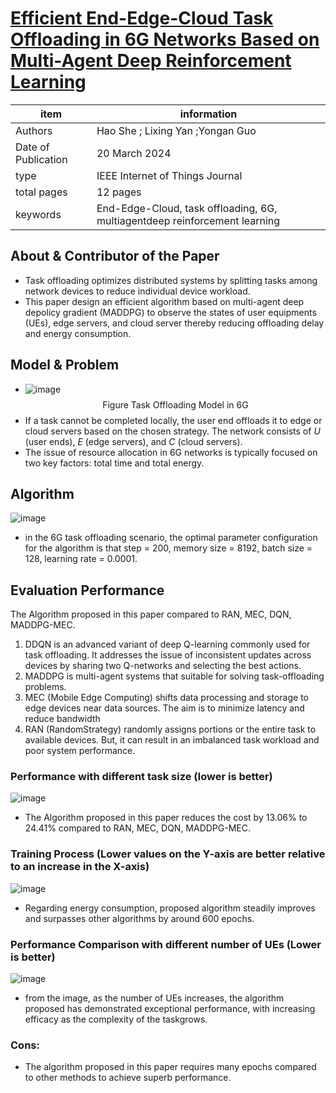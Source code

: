 # [Efficient End-Edge-Cloud Task Offloading in 6G Networks Based on Multi-Agent Deep Reinforcement Learning](https://ieeexplore.ieee.org/document/9218920)

| item | information |
| --- | --- |
| Authors |Hao She ; Lixing Yan ;Yongan Guo|
| Date of Publication | 20 March 2024 |
|type |IEEE Internet of Things Journal|
| total pages |  12 pages|
| keywords |End-Edge-Cloud, task offloading, 6G, multiagentdeep reinforcement learning|
## About & Contributor of the Paper
- Task offloading optimizes distributed systems by splitting tasks among network devices to reduce individual device workload.
- This paper design an efficient algorithm based on multi-agent deep depolicy gradient (MADDPG) to observe the states of user equipments (UEs), edge servers, and cloud server thereby reducing offloading delay and energy consumption. 
## Model & Problem
- ![image](https://github.com/bmw-ece-ntust/internship/assets/87467666/9a9000a5-2b08-48f0-b4c6-a117d788ead1)
    $$\text{Figure Task Offloading Model in 6G}$$ 
- If a task cannot be completed locally, the user end offloads it to edge or cloud servers based on the chosen strategy. The network consists of *U* (user ends), *E* (edge servers), and *C* (cloud servers).
-  The issue of resource allocation in 6G networks is typically focused on two key factors: total time and total energy. 

## Algorithm 
![image](https://hackmd.io/_uploads/B1uQ6j7WC.png)
- in the 6G task offloading scenario, the optimal parameter configuration for the algorithm is that step = 200, memory size = 8192, batch size = 128, learning rate = 0.0001.

##  Evaluation Performance
The Algorithm proposed in this paper compared to RAN, MEC, DQN, MADDPG-MEC.
1. DDQN is an advanced variant of deep Q-learning commonly used for task offloading. It addresses the issue of inconsistent updates across devices by sharing two Q-networks and selecting the best actions.
2.  MADDPG is multi-agent systems that suitable for solving task-offloading problems.
3.  MEC (Mobile Edge Computing) shifts data processing and storage to edge devices near data sources. The aim is to minimize latency and reduce bandwidth
4.  RAN (RandomStrategy) randomly assigns portions or the entire task to available devices. But, it can result in an imbalanced task workload and poor system performance. 
###  Performance with different task size (lower is better)
![image](https://hackmd.io/_uploads/SyPDIcQZ0.png)
- The Algorithm proposed in this paper reduces the cost by 13.06% to 24.41% compared to RAN, MEC, DQN, MADDPG-MEC.
### Training Process (Lower values on the Y-axis are better relative to an increase in the X-axis)
![image](https://hackmd.io/_uploads/SJUMtcm-0.png)
- Regarding energy consumption, proposed algorithm steadily improves and surpasses other algorithms by around 600 epochs.
### Performance Comparison with different number of UEs (Lower is better)
![image](https://hackmd.io/_uploads/SJkcrjXbA.png)
- from the image, as the number of UEs increases, the algorithm proposed has demonstrated exceptional performance, with increasing efficacy as the complexity of the taskgrows.

### Cons:
- The algorithm proposed in this paper requires many epochs compared to other methods to achieve superb performance.

